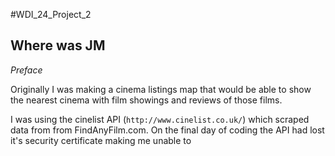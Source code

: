 #WDI_24_Project_2

## Where was JM

*_Preface_*

Originally I was making a cinema listings map that would be able to show the nearest cinema with film showings and reviews of those films. 

I was using the cinelist API (`http://www.cinelist.co.uk/`) which scraped data from from FindAnyFilm.com. On the final day of coding the API had lost it's security certificate making me unable to  